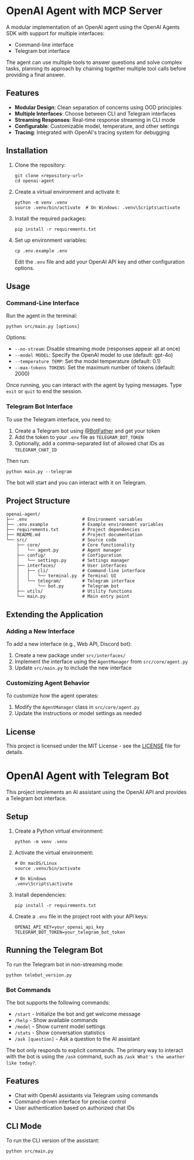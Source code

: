 # OpenAI Agent with MCP Server

A modular implementation of an OpenAI agent using the OpenAI Agents SDK with support for multiple interfaces:
- Command-line interface
- Telegram bot interface

The agent can use multiple tools to answer questions and solve complex tasks, planning its approach by chaining together multiple tool calls before providing a final answer.

## Features

- **Modular Design**: Clean separation of concerns using OOD principles
- **Multiple Interfaces**: Choose between CLI and Telegram interfaces
- **Streaming Responses**: Real-time response streaming in CLI mode
- **Configurable**: Customizable model, temperature, and other settings
- **Tracing**: Integrated with OpenAI's tracing system for debugging

## Installation

1. Clone the repository:
   ```
   git clone <repository-url>
   cd openai-agent
   ```

2. Create a virtual environment and activate it:
   ```
   python -m venv .venv
   source .venv/bin/activate  # On Windows: .venv\Scripts\activate
   ```

3. Install the required packages:
   ```
   pip install -r requirements.txt
   ```

4. Set up environment variables:
   ```
   cp .env.example .env
   ```
   Edit the `.env` file and add your OpenAI API key and other configuration options.

## Usage

### Command-Line Interface

Run the agent in the terminal:

```
python src/main.py [options]
```

Options:
- `--no-stream`: Disable streaming mode (responses appear all at once)
- `--model MODEL`: Specify the OpenAI model to use (default: gpt-4o)
- `--temperature TEMP`: Set the model temperature (default: 0.1)
- `--max-tokens TOKENS`: Set the maximum number of tokens (default: 2000)

Once running, you can interact with the agent by typing messages. Type `exit` or `quit` to end the session.

### Telegram Bot Interface

To use the Telegram interface, you need to:

1. Create a Telegram bot using [@BotFather](https://t.me/BotFather) and get your token
2. Add the token to your `.env` file as `TELEGRAM_BOT_TOKEN`
3. Optionally, add a comma-separated list of allowed chat IDs as `TELEGRAM_CHAT_ID`

Then run:

```
python main.py --telegram
```

The bot will start and you can interact with it on Telegram.

## Project Structure

```
openai-agent/
├── .env                     # Environment variables
├── .env.example             # Example environment variables
├── requirements.txt         # Project dependencies
├── README.md                # Project documentation
└── src/                     # Source code
    ├── core/                # Core functionality
    │   └── agent.py         # Agent manager
    ├── config/              # Configuration
    │   └── settings.py      # Settings manager
    ├── interfaces/          # User interfaces
    │   ├── cli/             # Command-line interface
    │   │   └── terminal.py  # Terminal UI
    │   └── telegram/        # Telegram interface
    │       └── bot.py       # Telegram bot
    ├── utils/               # Utility functions
    └── main.py              # Main entry point
```

## Extending the Application

### Adding a New Interface

To add a new interface (e.g., Web API, Discord bot):

1. Create a new package under `src/interfaces/`
2. Implement the interface using the `AgentManager` from `src/core/agent.py`
3. Update `src/main.py` to include the new interface

### Customizing Agent Behavior

To customize how the agent operates:

1. Modify the `AgentManager` class in `src/core/agent.py`
2. Update the instructions or model settings as needed

## License

This project is licensed under the MIT License - see the [LICENSE](LICENSE) file for details. 

# OpenAI Agent with Telegram Bot

This project implements an AI assistant using the OpenAI API and provides a Telegram bot interface.

## Setup

1. Create a Python virtual environment:
   ```
   python -m venv .venv
   ```

2. Activate the virtual environment:
   ```
   # On macOS/Linux
   source .venv/bin/activate
   
   # On Windows
   .venv\Scripts\activate
   ```

3. Install dependencies:
   ```
   pip install -r requirements.txt
   ```

4. Create a `.env` file in the project root with your API keys:
   ```
   OPENAI_API_KEY=your_openai_api_key
   TELEGRAM_BOT_TOKEN=your_telegram_bot_token
   ```

## Running the Telegram Bot

To run the Telegram bot in non-streaming mode:

```
python telebot_version.py
```

### Bot Commands

The bot supports the following commands:
- `/start` - Initialize the bot and get welcome message
- `/help` - Show available commands
- `/model` - Show current model settings
- `/stats` - Show conversation statistics
- `/ask [question]` - Ask a question to the AI assistant

The bot only responds to explicit commands. The primary way to interact with the bot is using the `/ask` command, such as `/ask What's the weather like today?`.

## Features

- Chat with OpenAI assistants via Telegram using commands
- Command-driven interface for precise control
- User authentication based on authorized chat IDs

## CLI Mode

To run the CLI version of the assistant:

```
python src/main.py
``` 